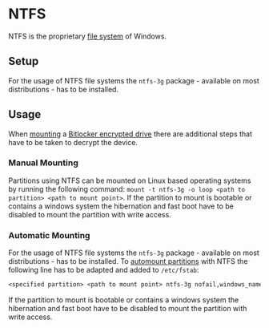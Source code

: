 # NTFS

NTFS is the proprietary [file system](./disk-management.md) of Windows.

## Setup

For the usage of NTFS file systems the `ntfs-3g` package - available on most
distributions - has to be installed.

## Usage

When [mounting](/wiki/linux/disk-management.md#mounting) a
[Bitlocker encrypted drive](./dislocker.md) there are additional steps that have
to be taken to decrypt the device.

### Manual Mounting

Partitions using NTFS can be mounted on Linux based operating systems by
running the following command:
`mount -t ntfs-3g -o loop <path to partition> <path to mount point>`.
If the partition to mount is bootable or contains a windows system the
hibernation and fast boot have to be disabled to mount the partition with write
access.

### Automatic Mounting

For the usage of NTFS file systems the `ntfs-3g` package - available on most
distributions - has to be installed.
To [automount partitions](/wiki/linux/disk-management.md#mounting) with NTFS
the following line has to be adapted and added to `/etc/fstab`:

```txt
<specified partition> <path to mount point> ntfs-3g nofail,windows_names,big_writes 0 0
```

If the partition to mount is bootable or contains a windows system the
hibernation and fast boot have to be disabled to mount the partition with write
access.
